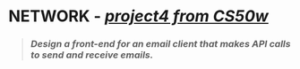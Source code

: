 # NETWORK - *[project4 from CS50w][1]*
> ###  *Design a front-end for an email client that makes API calls to send and receive emails.*

[1]: https://cs50.harvard.edu/web/2020/projects/4/network/

